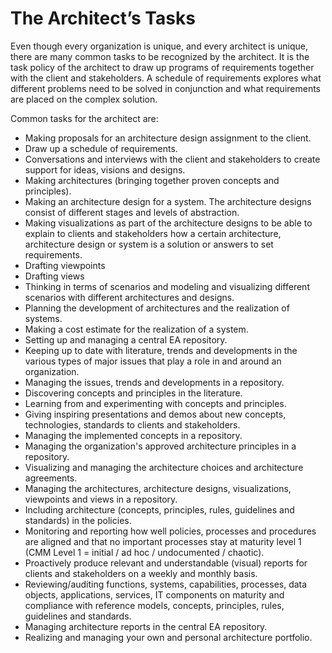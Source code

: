 # The Architect’s Tasks
Even though every organization is unique, and every architect is unique, there are many common tasks to be recognized by the architect. It is the task policy of the architect to draw up programs of requirements together with the client and stakeholders. A schedule of requirements explores what different problems need to be solved in conjunction and what requirements are placed on the complex solution.

Common tasks for the architect are:

- Making proposals for an architecture design assignment to the client.
- Draw up a schedule of requirements.
- Conversations and interviews with the client and stakeholders to create support for ideas, visions and designs.
- Making architectures (bringing together proven concepts and principles).
- Making an architecture design for a system. The architecture designs consist of different stages and levels of abstraction.
- Making visualizations as part of the architecture designs to be able to explain to clients and stakeholders how a certain architecture, architecture design or system is a solution or answers to set requirements.
- Drafting viewpoints
- Drafting views
- Thinking in terms of scenarios and modeling and visualizing different scenarios with different architectures and designs.
- Planning the development of architectures and the realization of systems.
- Making a cost estimate for the realization of a system.
- Setting up and managing a central EA repository.
- Keeping up to date with literature, trends and developments in the various types of major issues that play a role in and around an organization.
- Managing the issues, trends and developments in a repository.
- Discovering concepts and principles in the literature.
- Learning from and experimenting with concepts and principles.
- Giving inspiring presentations and demos about new concepts, technologies, standards to clients and stakeholders.
- Managing the implemented concepts in a repository.
- Managing the organization's approved architecture principles in a repository.
- Visualizing and managing the architecture choices and architecture agreements.
- Managing the architectures, architecture designs, visualizations, viewpoints and views in a repository.
- Including architecture (concepts, principles, rules, guidelines and standards) in the policies.
- Monitoring and reporting how well policies, processes and procedures are aligned and that no important processes stay at maturity level 1 (CMM Level 1 = initial / ad hoc / undocumented / chaotic).
- Proactively produce relevant and understandable (visual) reports for clients and stakeholders on a weekly and monthly basis.
- Reviewing/auditing functions, systems, capabilities, processes, data objects, applications, services, IT components on maturity and compliance with reference models, concepts, principles, rules, guidelines and standards.
- Managing architecture reports in the central EA repository.
- Realizing and managing your own and personal architecture portfolio.

